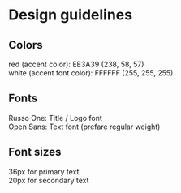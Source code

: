 # Design guidelines

## Colors
red (accent color): EE3A39 (238, 58, 57)  
white (accent font color): FFFFFF (255, 255, 255)

## Fonts
Russo One: Title / Logo font  
Open Sans: Text font (prefare regular weight)  

## Font sizes
36px for primary text  
20px for secondary text  